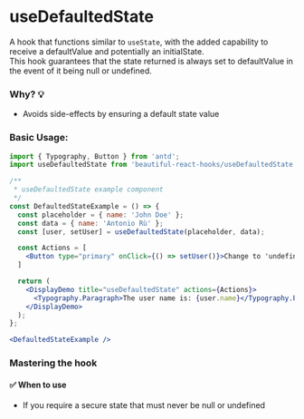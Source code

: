# useDefaultedState

A hook that functions similar to `useState`, with the added capability to receive a defaultValue and potentially an initialState.\
This hook guarantees that the state returned is always set to defaultValue in the event of it being null or undefined.

### Why? 💡

- Avoids side-effects by ensuring a default state value

### Basic Usage:

```jsx harmony
import { Typography, Button } from 'antd';
import useDefaultedState from 'beautiful-react-hooks/useDefaultedState';

/**
 * useDefaultedState example component
 */
const DefaultedStateExample = () => {
  const placeholder = { name: 'John Doe' };
  const data = { name: 'Antonio Rù' };
  const [user, setUser] = useDefaultedState(placeholder, data);

  const Actions = [
    <Button type="primary" onClick={() => setUser()}>Change to 'undefined'</Button>,
  ]

  return (
    <DisplayDemo title="useDefaultedState" actions={Actions}>
      <Typography.Paragraph>The user name is: {user.name}</Typography.Paragraph>
    </DisplayDemo>
  );
};

<DefaultedStateExample />
```

### Mastering the hook

#### ✅ When to use

- If you require a secure state that must never be null or undefined

<!-- Types -->